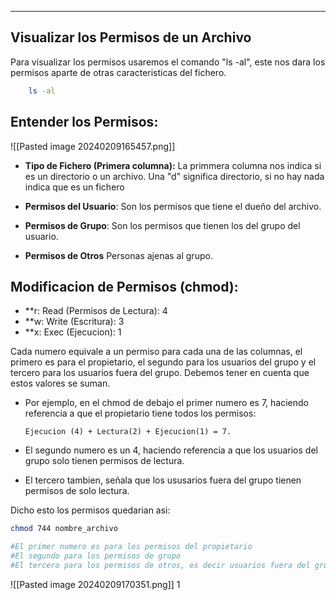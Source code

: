 	
---
## Visualizar los Permisos de un Archivo

Para visualizar los permisos usaremos el comando "ls -al", este nos dara los permisos aparte de otras caracteristicas del fichero.

```bash
	ls -al
```


## Entender los Permisos: 

![[Pasted image 20240209165457.png]]

- **Tipo de Fichero (Primera columna):**
	 La primmera columna nos indica si es un directorio o un archivo. 
	 Una "d" significa directorio, si no hay nada indica que es un fichero
	 
- **Permisos del Usuario**:
	 Son los permisos que tiene el dueño del archivo.
- **Permisos de Grupo**:
	 Son los permisos que tienen los del grupo del usuario.
- **Permisos de Otros**
	 Personas ajenas al grupo.

## Modificacion de Permisos (chmod):

- **r: Read (Permisos de Lectura):            4
- **w: Write (Escritura):                               3
- **x: Exec (Ejecucion):                               1


Cada numero equivale a un permiso para cada una de las columnas, el primero es para el propietario, el segundo para los usuarios del grupo y el tercero para los usuarios fuera del grupo. Debemos tener en cuenta que estos valores se suman.

- Por ejemplo, en el chmod de debajo el primer numero es 7, haciendo referencia a que el propietario tiene todos los permisos:
    
    ```
	Ejecucion (4) + Lectura(2) + Ejecucion(1) = 7.
    ```
    
- El segundo numero es un 4, haciendo referencia a que los usuarios del grupo solo tienen permisos de lectura.
    
- El tercero tambien, señala que los ususarios fuera del grupo tienen permisos de solo lectura.

Dicho esto los permisos quedarian asi:
```bash
chmod 744 nombre_archivo

#El primer numero es para los permisos del propietario
#El segundo para los permisos de grupo
#El tercero para los permisos de otros, es decir usuarios fuera del grupo 

```

![[Pasted image 20240209170351.png]]
1

